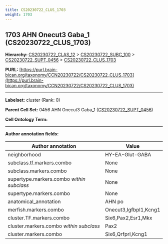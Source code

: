 ```yaml
---
title: CS20230722_CLUS_1703
weight: 1703
---
```

## 1703 AHN Onecut3 Gaba_1 (CS20230722_CLUS_1703)
<b>Hierarchy: </b>
[CS20230722_CLAS_12](../CS20230722_CLAS_12) >
[CS20230722_SUBC_100](../CS20230722_SUBC_100) >
[CS20230722_SUPT_0456](../CS20230722_SUPT_0456) >
[CS20230722_CLUS_1703](../CS20230722_CLUS_1703)

**PURL:** [https://purl.brain-bican.org/taxonomy/CCN20230722/CS20230722_CLUS_1703](https://purl.brain-bican.org/taxonomy/CCN20230722/CS20230722_CLUS_1703)

---


**Labelset:** cluster (Rank: 0)

**Parent Cell Set:** 0456 AHN Onecut3 Gaba_1 ([CS20230722_SUPT_0456](../CS20230722_SUPT_0456))



**Cell Ontology Term:** 

[MARKER GENES.]: #


---

[TRANSFERRED ANNOTATIONS.]: #


[AUTHOR ANNOTATION FIELDS.]: #


**Author annotation fields:**

| Author annotation | Value |
|-------------------|-------|
|neighborhood|HY-EA-Glut-GABA|
|subclass.tf.markers.combo|None|
|subclass.markers.combo|None|
|supertype.markers.combo _within subclass_|None|
|supertype.markers.combo|None|
|anatomical_annotation|AHN po|
|merfish.markers.combo|Onecut3,Igfbpl1,Kcng1|
|cluster.TF.markers.combo|Six6,Pax2,Esr1,Mkx|
|cluster.markers.combo _within subclass_|Pax2|
|cluster.markers.combo|Six6,Qrfprl,Kcng1|
